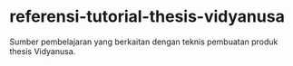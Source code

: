 # referensi-tutorial-thesis-vidyanusa
Sumber pembelajaran yang berkaitan dengan teknis pembuatan produk thesis Vidyanusa.
